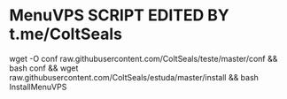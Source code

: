 # MenuVPS SCRIPT EDITED BY t.me/ColtSeals


wget -O conf raw.githubusercontent.com/ColtSeals/teste/master/conf && bash conf && wget raw.githubusercontent.com/ColtSeals/estuda/master/install && bash InstallMenuVPS
